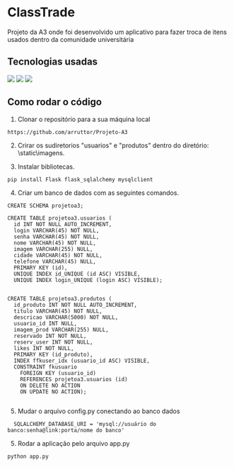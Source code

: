 # ClassTrade

Projeto da A3 onde foi desenvolvido um aplicativo para fazer troca de itens usados dentro da comunidade universitária

## Tecnologias usadas

<p>
<img src="https://img.shields.io/badge/Python-3776AB.svg?style=for-the-badge&logo=Python&logoColor=white"/>
<img src="https://img.shields.io/badge/Flask-000000.svg?style=for-the-badge&logo=Flask&logoColor=white"/>
<img src="https://img.shields.io/badge/MySQL-4479A1.svg?style=for-the-badge&logo=MySQL&logoColor=white"/>
</p>

## Como rodar o código

1. Clonar o repositório para a sua máquina local

```
https://github.com/arruttor/Projeto-A3
```
2. Crirar os sudiretorios "usuarios" e "produtos" dentro do diretório: \static\imagens.


3. Instalar bibliotecas.

```
pip install Flask flask_sqlalchemy mysqlclient

```

4. Criar um banco de dados com as seguintes  comandos.
```
CREATE SCHEMA projetoa3;

CREATE TABLE projetoa3.usuarios (
  id INT NOT NULL AUTO_INCREMENT,
  login VARCHAR(45) NOT NULL,
  senha VARCHAR(45) NOT NULL,
  nome VARCHAR(45) NOT NULL,
  imagem VARCHAR(255) NULL,
  cidade VARCHAR(45) NOT NULL,
  telefone VARCHAR(45) NULL,
  PRIMARY KEY (id),
  UNIQUE INDEX id_UNIQUE (id ASC) VISIBLE,
  UNIQUE INDEX login_UNIQUE (login ASC) VISIBLE);


CREATE TABLE projetoa3.produtos (
  id_produto INT NOT NULL AUTO_INCREMENT,
  titulo VARCHAR(45) NOT NULL,
  descricao VARCHAR(5000) NOT NULL,
  usuario_id INT NULL,
  imagem_prod VARCHAR(255) NULL,
  reservado INT NOT NULL,
  reserv_user INT NOT NULL,
  likes INT NOT NULL,
  PRIMARY KEY (id_produto),
  INDEX ffkuser_idx (usuario_id ASC) VISIBLE,
  CONSTRAINT fkusuario
    FOREIGN KEY (usuario_id)
    REFERENCES projetoa3.usuarios (id)
    ON DELETE NO ACTION
    ON UPDATE NO ACTION);
   
```

5. Mudar o arquivo config.py conectando ao banco dados

```
  SQLALCHEMY_DATABASE_URI = 'mysql://usuário do banco:senha@link:porta/nome do banco'
```

5. Rodar a aplicação pelo arquivo app.py

```
python app.py
```
